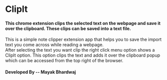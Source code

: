 # ClipIt
#### This chrome extension clips the selected text on the webpage and save it over the clipboard. These clips can be saved into a text file.

This is a simple note clipper extension app that helps you to save the import text you come across while reading a webpage.  
After selecting the text you want clip the right click menu option shows a ClipIt option. This option clips the text and adds it over the clipboard popup which can be accessed from the top right of the browser.

#### Developed By -- Mayak Bhardwaj


